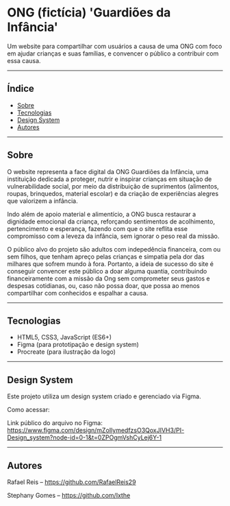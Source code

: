# ONG (fictícia) 'Guardiões da Infância'

Um website para compartilhar com usuários a causa de uma ONG com foco em ajudar crianças e suas famílias, e convencer o público a contribuir com essa causa. 

---

## Índice

- [Sobre](#Sobre)
- [Tecnologias](#Tecnologias)
- [Design System](#Design-system)
- [Autores](#Autores)

---

## Sobre

O website representa a face digital da ONG Guardiões da Infância, uma instituição dedicada a proteger, nutrir e inspirar crianças em situação de vulnerabilidade social, por meio da distribuição de suprimentos (alimentos, roupas, brinquedos, material escolar) e da criação de experiências alegres que valorizem a infância.

Indo além de apoio material e alimentício, a ONG busca restaurar a dignidade emocional da criança, reforçando sentimentos de acolhimento, pertencimento e esperança, fazendo com que o site reflita esse compromisso com a leveza da infância, sem ignorar o peso real da missão.

O público alvo do projeto são adultos com indepedência financeira, com ou sem filhos, que tenham apreço pelas crianças e simpatia pela dor das milhares que sofrem mundo à fora. 
Portanto, a ideia de sucesso do site é conseguir convencer este público a doar alguma quantia, contribuindo financeiramente com a missão da Ong sem comprometer seus gastos e despesas cotidianas, ou, caso não possa doar, que possa ao menos compartilhar com conhecidos e espalhar a causa. 

---

## Tecnologias

- HTML5, CSS3, JavaScript (ES6+)
- Figma (para prototipação e design system)
- Procreate (para ilustração da logo)

---

## Design System
Este projeto utiliza um design system criado e gerenciado via Figma.

Como acessar:

Link público do arquivo no Figma: https://www.figma.com/design/mZoIlymedfzsO3QoxJIVH3/PI-Design_system?node-id=0-1&t=0ZPOgmVshCyLej6Y-1

---

## Autores
Rafael Reis – https://github.com/RafaelReis29

Stephany Gomes – https://github.com/Ixthe
